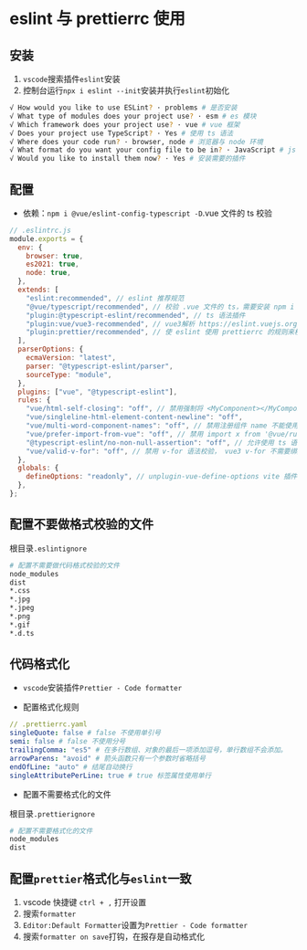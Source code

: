 # eslint 与 prettierrc 使用

## 安装

1. `vscode`搜索插件`eslint`安装
2. 控制台运行`npx i eslint --init`安装并执行`eslint`初始化

```sh
√ How would you like to use ESLint? · problems # 是否安装
√ What type of modules does your project use? · esm # es 模块
√ Which framework does your project use? · vue # vue 框架
√ Does your project use TypeScript? · Yes # 使用 ts 语法
√ Where does your code run? · browser, node # 浏览器与 node 环境
√ What format do you want your config file to be in? · JavaScript # js 文件来配置
√ Would you like to install them now? · Yes # 安装需要的插件
```

## 配置

- 依赖：`npm i @vue/eslint-config-typescript -D`.vue 文件的 ts 校验

```js
// .eslintrc.js
module.exports = {
  env: {
    browser: true,
    es2021: true,
    node: true,
  },
  extends: [
    "eslint:recommended", // eslint 推荐规范
    "@vue/typescript/recommended", // 校验 .vue 文件的 ts，需要安装 npm i @vue/eslint-config-typescript -D
    "plugin:@typescript-eslint/recommended", // ts 语法插件
    "plugin:vue/vue3-recommended", // vue3解析 https://eslint.vuejs.org/
    "plugin:prettier/recommended", // 使 eslint 使用 prettierrc 的规则来校验，避免两者之间的格式冲突，添加到数组的最后一个元素覆盖来去除不必要的规则冲突。
  ],
  parserOptions: {
    ecmaVersion: "latest",
    parser: "@typescript-eslint/parser",
    sourceType: "module",
  },
  plugins: ["vue", "@typescript-eslint"],
  rules: {
    "vue/html-self-closing": "off", // 禁用强制将 <MyComponent></MyComponent> 必须使用 <MyComponent/> 的校验
    "vue/singleline-html-element-content-newline": "off",
    "vue/multi-word-component-names": "off", // 禁用注册组件 name 不能使用 大写 的报错
    "vue/prefer-import-from-vue": "off", // 禁用 import x from '@vue/runtime-dom' 包以 @/ 开头的报错
    "@typescript-eslint/no-non-null-assertion": "off", // 允许使用 ts 语法 obj!.a
    "vue/valid-v-for": "off", // 禁用 v-for 语法校验， vue3 v-for 不需要绑定 :key，不禁用会报没有绑定 key 的警告
  },
  globals: {
    defineOptions: "readonly", // unplugin-vue-define-options vite 插件的全局变量
  },
};
```

## 配置不要做格式校验的文件

根目录`.eslintignore`

```sh
# 配置不需要做代码格式校验的文件
node_modules
dist
*.css
*.jpg
*.jpeg
*.png
*.gif
*.d.ts
```

## 代码格式化

- `vscode`安装插件`Prettier - Code formatter`

- 配置格式化规则

```yaml
// .prettierrc.yaml
singleQuote: false # false 不使用单引号
semi: false # false 不使用分号
trailingComma: "es5" # 在多行数组、对象的最后一项添加逗号，单行数组不会添加。
arrowParens: "avoid" # 箭头函数只有一个参数时省略括号
endOfLine: "auto" # 结尾自动换行
singleAttributePerLine: true # true 标签属性使用单行
```

- 配置不需要格式化的文件

根目录`.prettierignore`

```sh
# 配置不需要格式化的文件
node_modules
dist
```

## 配置`prettier`格式化与`eslint`一致

1. vscode 快捷键 `ctrl + ,` 打开设置
2. 搜索`formatter`
3. `Editor:Default Formatter`设置为`Prettier - Code formatter`
4. 搜索`formatter on save`打钩，在报存是自动格式化
